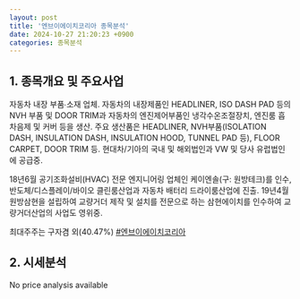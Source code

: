 ```yaml
---
layout: post
title: '엔브이에이치코리아 종목분석'
date: 2024-10-27 21:20:23 +0900
categories: 종목분석
---
```


## 1. 종목개요 및 주요사업

자동차 내장 부품∙소재 업체. 자동차의 내장제품인 HEADLINER, ISO DASH PAD 등의 NVH 부품 및 DOOR TRIM과 자동차의 엔진제어부품인 냉각수온조절장치, 엔진룸 흡차음제 및 커버 등을 생산. 주요 생산품은 HEADLINER, NVH부품(ISOLATION DASH, INSULATION DASH, INSULATION HOOD, TUNNEL PAD 등), FLOOR CARPET, DOOR TRIM 등. 현대차/기아의 국내 및 해외법인과 VW 및 당사 유럽법인에 공급중. 

18년6월 공기조화설비(HVAC) 전문 엔지니어링 업체인 케이엔솔(구: 원방테크)를 인수, 반도체/디스플레이/바이오 클린룸산업과 자동차 배터리 드라이룸산업에 진출. 19년4월 원방삼현을 설립하여 교량거더 제작 및 설치를 전문으로 하는 삼현에이치를 인수하여 교량거더산업의 사업도 영위중.

최대주주는 구자겸 외(40.47%)
[#엔브이에이치코리아](#)

## 2. 시세분석

No price analysis available
